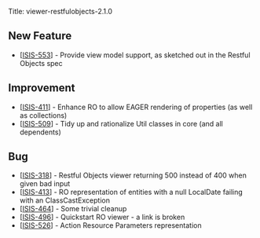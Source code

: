 Title: viewer-restfulobjects-2.1.0


<h2>        New Feature
</h2>
<ul>
<li>[<a href='https://issues.apache.org/jira/browse/ISIS-553'>ISIS-553</a>] -         Provide view model support, as sketched out in the Restful Objects spec
</li>
</ul>

                
<h2>        Improvement
</h2>
<ul>
<li>[<a href='https://issues.apache.org/jira/browse/ISIS-411'>ISIS-411</a>] -         Enhance RO to allow EAGER rendering of properties (as well as collections)
</li>
<li>[<a href='https://issues.apache.org/jira/browse/ISIS-509'>ISIS-509</a>] -         Tidy up and rationalize Util classes in core (and all dependents)
</li>
</ul>
    
                    

<h2>        Bug
</h2>
<ul>
<li>[<a href='https://issues.apache.org/jira/browse/ISIS-318'>ISIS-318</a>] -         Restful Objects viewer returning 500 instead of 400 when given bad input
</li>
<li>[<a href='https://issues.apache.org/jira/browse/ISIS-413'>ISIS-413</a>] -         RO representation of entities with a null LocalDate failing with an ClassCastException
</li>
<li>[<a href='https://issues.apache.org/jira/browse/ISIS-464'>ISIS-464</a>] -         Some trivial cleanup
</li>
<li>[<a href='https://issues.apache.org/jira/browse/ISIS-496'>ISIS-496</a>] -         Quickstart RO viewer - a link is broken
</li>
<li>[<a href='https://issues.apache.org/jira/browse/ISIS-526'>ISIS-526</a>] -         Action Resource Parameters representation
</li>
</ul>

                    